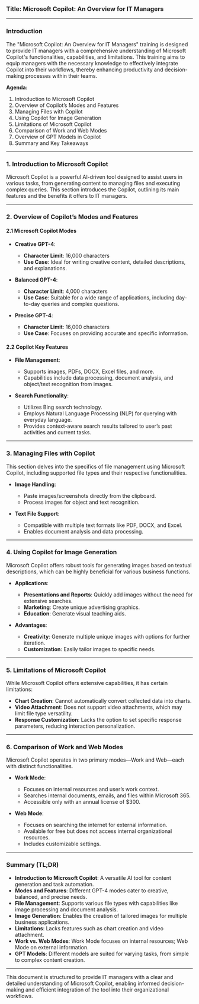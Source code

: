 ### **Title: Microsoft Copilot: An Overview for IT Managers**

---

### **Introduction**

The "Microsoft Copilot: An Overview for IT Managers" training is designed to provide IT managers with a comprehensive understanding of Microsoft Copilot's functionalities, capabilities, and limitations. This training aims to equip managers with the necessary knowledge to effectively integrate Copilot into their workflows, thereby enhancing productivity and decision-making processes within their teams.

**Agenda:**

1. Introduction to Microsoft Copilot
2. Overview of Copilot’s Modes and Features
3. Managing Files with Copilot
4. Using Copilot for Image Generation
5. Limitations of Microsoft Copilot
6. Comparison of Work and Web Modes
7. Overview of GPT Models in Copilot
8. Summary and Key Takeaways

---

### **1. Introduction to Microsoft Copilot**

Microsoft Copilot is a powerful AI-driven tool designed to assist users in various tasks, from generating content to managing files and executing complex queries. This section introduces the Copilot, outlining its main features and the benefits it offers to IT managers.

---

### **2. Overview of Copilot’s Modes and Features**

#### **2.1 Microsoft Copilot Modes**

- **Creative GPT-4**: 
  - **Character Limit**: 16,000 characters
  - **Use Case**: Ideal for writing creative content, detailed descriptions, and explanations.
  
- **Balanced GPT-4**: 
  - **Character Limit**: 4,000 characters
  - **Use Case**: Suitable for a wide range of applications, including day-to-day queries and complex questions.
  
- **Precise GPT-4**: 
  - **Character Limit**: 16,000 characters
  - **Use Case**: Focuses on providing accurate and specific information.

#### **2.2 Copilot Key Features**

- **File Management**: 
  - Supports images, PDFs, DOCX, Excel files, and more.
  - Capabilities include data processing, document analysis, and object/text recognition from images.
  
- **Search Functionality**:
  - Utilizes Bing search technology.
  - Employs Natural Language Processing (NLP) for querying with everyday language.
  - Provides context-aware search results tailored to user’s past activities and current tasks.

---

### **3. Managing Files with Copilot**

This section delves into the specifics of file management using Microsoft Copilot, including supported file types and their respective functionalities.

- **Image Handling**: 
  - Paste images/screenshots directly from the clipboard.
  - Process images for object and text recognition.
  
- **Text File Support**: 
  - Compatible with multiple text formats like PDF, DOCX, and Excel.
  - Enables document analysis and data processing.

---

### **4. Using Copilot for Image Generation**

Microsoft Copilot offers robust tools for generating images based on textual descriptions, which can be highly beneficial for various business functions.

- **Applications**: 
  - **Presentations and Reports**: Quickly add images without the need for extensive searches.
  - **Marketing**: Create unique advertising graphics.
  - **Education**: Generate visual teaching aids.

- **Advantages**:
  - **Creativity**: Generate multiple unique images with options for further iteration.
  - **Customization**: Easily tailor images to specific needs.

---

### **5. Limitations of Microsoft Copilot**

While Microsoft Copilot offers extensive capabilities, it has certain limitations:

- **Chart Creation**: Cannot automatically convert collected data into charts.
- **Video Attachment**: Does not support video attachments, which may limit file type versatility.
- **Response Customization**: Lacks the option to set specific response parameters, reducing interaction personalization.

---

### **6. Comparison of Work and Web Modes**

Microsoft Copilot operates in two primary modes—Work and Web—each with distinct functionalities.

- **Work Mode**:
  - Focuses on internal resources and user’s work context.
  - Searches internal documents, emails, and files within Microsoft 365.
  - Accessible only with an annual license of $300.

- **Web Mode**:
  - Focuses on searching the internet for external information.
  - Available for free but does not access internal organizational resources.
  - Includes customizable settings.

---

### **Summary (TL;DR)**

- **Introduction to Microsoft Copilot**: A versatile AI tool for content generation and task automation.
- **Modes and Features**: Different GPT-4 modes cater to creative, balanced, and precise needs.
- **File Management**: Supports various file types with capabilities like image processing and document analysis.
- **Image Generation**: Enables the creation of tailored images for multiple business applications.
- **Limitations**: Lacks features such as chart creation and video attachment.
- **Work vs. Web Modes**: Work Mode focuses on internal resources; Web Mode on external information.
- **GPT Models**: Different models are suited for varying tasks, from simple to complex content creation.

---

This document is structured to provide IT managers with a clear and detailed understanding of Microsoft Copilot, enabling informed decision-making and efficient integration of the tool into their organizational workflows.